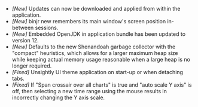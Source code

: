 * _[New]_ Updates can now be downloaded and applied from within the application.
* _[New]_ binjr new remembers its main window's screen position in-between sessions.
* _[New]_ Embedded OpenJDK in application bundle has been updated to version 12.
* _[New]_ Defaults to the new Shenandoah garbage collector with the "compact" heuristics, which allows for a larger maximum heap size while keeping actual memory usage reasonable when a large heap is no longer required.   
* _[Fixed]_ Unsightly UI theme application on start-up or when detaching tabs.
* _[Fixed]_ If "Span crossair over all charts" is true and "auto scale Y axis" is off, then selecting a new time range using the mouse results in incorrectly changing the Y axis scale. 